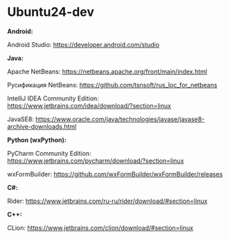 # Ubuntu24-dev

**Android:**

Android Studio: https://developer.android.com/studio

**Java:**

Apache NetBeans: https://netbeans.apache.org/front/main/index.html

Русификация NetBeans: https://github.com/tsnsoft/rus_loc_for_netbeans

IntelliJ IDEA Community Edition: https://www.jetbrains.com/idea/download/?section=linux

JavaSE8: https://www.oracle.com/java/technologies/javase/javase8-archive-downloads.html

**Python (wxPython):**

PyCharm Community Edition: https://www.jetbrains.com/pycharm/download/?section=linux

wxFormBuilder: https://github.com/wxFormBuilder/wxFormBuilder/releases

**C#:**

Rider: https://www.jetbrains.com/ru-ru/rider/download/#section=linux

**C++:**

CLion: https://www.jetbrains.com/clion/download/#section=linux
